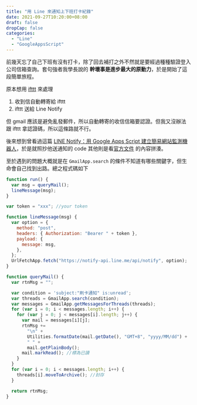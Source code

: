 ```yaml
---
title: "用 Line 來通知上下班打卡紀錄"
date: 2021-09-27T10:20:00+08:00
draft: false
dropCap: false
categories:
  - "Line"
  - "GoogleAppsScript"
---
```


前幾天忘了自己下班有沒有打卡，除了回去補打之外不然就是要經過種種驗證登入公司信箱查詢。套句強者我學長說的 **幹壞事是進步最大的原動力**，於是開始了這段簡單旅程。

<!--more-->

原本想用 [ifttt](https://ifttt.com/home) 來處理

1. 收到信自動轉寄給 ifttt
2. ifttt 送給 Line Notify

但 gmail 應該是避免亂發郵件，所以自動轉寄的收信信箱要認證。但我又沒辦法跟 ifttt 拿認證碼，所以這條路就不行。

後來想到曾看過這篇 [LINE Notify：用 Google Apps Script 建立簡易網站監測機器人](https://www.letswrite.tw/line-notify-gas/)，於是就照抄他送通知的 code 其他則是看[官方文件](https://developers.google.com/apps-script/reference/gmail) 的內容拼湊。

至於遇到的問題大概就是在 `GmailApp.search` 的條件不知道有哪些關鍵字，但生命會自己找到出路。總之程式碼如下

```js
function run() {
  var msg = queryMail();
  lineMessage(msg);
}

var token = "xxx"; //your token

function lineMessage(msg) {
  var option = {
    method: "post",
    headers: { Authorization: "Bearer " + token },
    payload: {
      message: msg,
    },
  };
  UrlFetchApp.fetch("https://notify-api.line.me/api/notify", option);
}

function queryMail() {
  var rtnMsg = "";

  var condition = 'subject:"刷卡通知" is:unread';
  var threads = GmailApp.search(condition);
  var messages = GmailApp.getMessagesForThreads(threads);
  for (var i = 0; i < messages.length; i++) {
    for (var j = 0; j < messages[i].length; j++) {
      var mail = messages[i][j];
      rtnMsg +=
        "\n" +
        Utilities.formatDate(mail.getDate(), "GMT+8", "yyyy/MM/dd") +
        " " +
        mail.getPlainBody();
      mail.markRead(); //標為已讀
    }
  }
  for (var i = 0; i < messages.length; i++) {
    threads[i].moveToArchive(); //封存
  }

  return rtnMsg;
}
```
